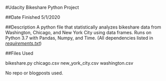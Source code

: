 
#Udacity Bikeshare Python Project

##Date Finished
5/1/2020

##Description
A python file that statistically analyzes bikeshare data from Washington, Chicago, and New York City using data frames.
Runs on Python 3.7 with Pandas, Numpy, and Time. (All dependencies listed in [*requirements.txt*](requirements.txt))

##Files Used

bikeshare.py
chicago.csv
new_york_city.csv
washington.csv


No repo or blogposts used.



